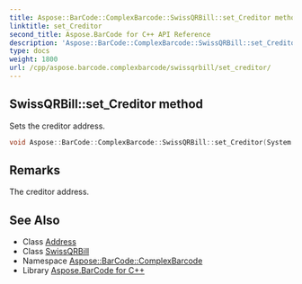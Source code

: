```yaml
---
title: Aspose::BarCode::ComplexBarcode::SwissQRBill::set_Creditor method
linktitle: set_Creditor
second_title: Aspose.BarCode for C++ API Reference
description: 'Aspose::BarCode::ComplexBarcode::SwissQRBill::set_Creditor method. Sets the creditor address in C++.'
type: docs
weight: 1800
url: /cpp/aspose.barcode.complexbarcode/swissqrbill/set_creditor/
---
```

## SwissQRBill::set_Creditor method


Sets the creditor address.

```cpp
void Aspose::BarCode::ComplexBarcode::SwissQRBill::set_Creditor(System::SharedPtr<Address> value)
```

## Remarks


The creditor address.
## See Also

* Class [Address](../../address/)
* Class [SwissQRBill](../)
* Namespace [Aspose::BarCode::ComplexBarcode](../../)
* Library [Aspose.BarCode for C++](../../../)
